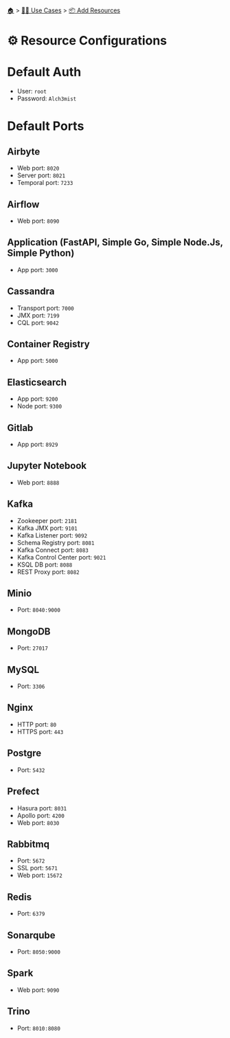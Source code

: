 <!--startTocHeader-->
[🏠](../../README.md) > [👷🏽 Use Cases](../README.md) > [📦 Add Resources](README.md)
# ⚙️ Resource Configurations
<!--endTocHeader-->

# Default Auth

- User: `root`
- Password: `Alch3mist`

# Default Ports

## Airbyte

- Web port: `8020`
- Server port: `8021`
- Temporal port: `7233`

## Airflow

- Web port: `8090`

## Application (FastAPI, Simple Go, Simple Node.Js, Simple Python)

- App port: `3000`

## Cassandra

- Transport port: `7000`
- JMX port: `7199`
- CQL port: `9042`

## Container Registry

- App port: `5000`

## Elasticsearch

- App port: `9200`
- Node port: `9300`

## Gitlab

- App port: `8929`

## Jupyter Notebook

- Web port: `8888`

## Kafka

- Zookeeper port: `2181`
- Kafka JMX port: `9101`
- Kafka Listener port: `9092`
- Schema Registry port: `8081`
- Kafka Connect port: `8083`
- Kafka Control Center port: `9021`
- KSQL DB port: `8088`
- REST Proxy port: `8082`

## Minio

- Port: `8040:9000`

## MongoDB

- Port: `27017`

## MySQL

- Port: `3306`

## Nginx

- HTTP port: `80`
- HTTPS port: `443`

## Postgre

- Port: `5432`

## Prefect

- Hasura port: `8031`
- Apollo port: `4200`
- Web port: `8030`

## Rabbitmq

- Port: `5672`
- SSL port: `5671`
- Web port: `15672`

## Redis

- Port: `6379`

## Sonarqube

- Port: `8050:9000`

## Spark

- Web port: `9090`

## Trino

- Port: `8010:8080`


<!--startTocSubtopic-->
<!--endTocSubtopic-->